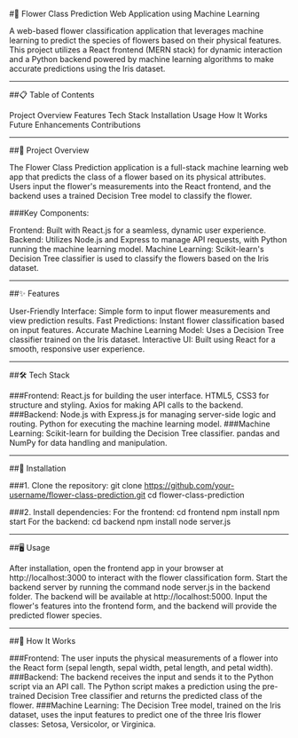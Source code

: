 #🌸 Flower Class Prediction Web Application using Machine Learning

A web-based flower classification application that leverages machine learning to predict the species of flowers based on their physical features. This project utilizes a React frontend (MERN stack) for dynamic interaction and a Python backend powered by machine learning algorithms to make accurate predictions using the Iris dataset.

------------------------------------------------------------------------------------------------

##📋 Table of Contents

Project Overview
Features
Tech Stack
Installation
Usage
How It Works
Future Enhancements
Contributions

------------------------------------------------------------------------------------------------

##📖 Project Overview

The Flower Class Prediction application is a full-stack machine learning web app that predicts the class of a flower based on its physical attributes. Users input the flower's measurements into the React frontend, and the backend uses a trained Decision Tree model to classify the flower.

###Key Components:

Frontend: Built with React.js for a seamless, dynamic user experience.
Backend: Utilizes Node.js and Express to manage API requests, with Python running the machine learning model.
Machine Learning: Scikit-learn's Decision Tree classifier is used to classify the flowers based on the Iris dataset.

------------------------------------------------------------------------------------------------

##✨ Features

User-Friendly Interface: Simple form to input flower measurements and view prediction results.
Fast Predictions: Instant flower classification based on input features.
Accurate Machine Learning Model: Uses a Decision Tree classifier trained on the Iris dataset.
Interactive UI: Built using React for a smooth, responsive user experience.

------------------------------------------------------------------------------------------------

##🛠️ Tech Stack

###Frontend:
React.js for building the user interface.
HTML5, CSS3 for structure and styling.
Axios for making API calls to the backend.
###Backend:
Node.js with Express.js for managing server-side logic and routing.
Python for executing the machine learning model.
###Machine Learning:
Scikit-learn for building the Decision Tree classifier.
pandas and NumPy for data handling and manipulation.

------------------------------------------------------------------------------------------------

##🚀 Installation

###1. Clone the repository:
git clone https://github.com/your-username/flower-class-prediction.git
cd flower-class-prediction

###2. Install dependencies:
For the frontend:
cd frontend
npm install
npm start
For the backend:
cd backend
npm install
node server.js

------------------------------------------------------------------------------------------------

##🖥️ Usage

After installation, open the frontend app in your browser at http://localhost:3000 to interact with the flower classification form.
Start the backend server by running the command node server.js in the backend folder. The backend will be available at http://localhost:5000.
Input the flower's features into the frontend form, and the backend will provide the predicted flower species.

------------------------------------------------------------------------------------------------

##🔧 How It Works

###Frontend: The user inputs the physical measurements of a flower into the React form (sepal length, sepal width, petal length, and petal width).
###Backend: The backend receives the input and sends it to the Python script via an API call. The Python script makes a prediction using the pre-trained Decision Tree classifier and returns the predicted class of the flower.
###Machine Learning: The Decision Tree model, trained on the Iris dataset, uses the input features to predict one of the three Iris flower classes: Setosa, Versicolor, or Virginica.


